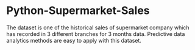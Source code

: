# Python-Supermarket-Sales
 The dataset is one of the historical sales of supermarket company which has recorded in 3 different branches for 3 months data. Predictive data analytics methods are easy to apply with this dataset.
